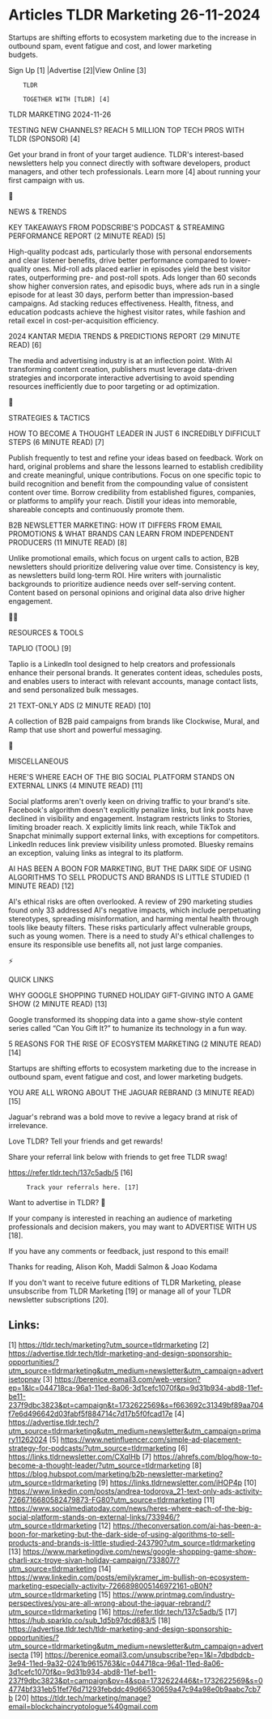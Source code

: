 # Articles TLDR Marketing 26-11-2024

Startups are shifting efforts to ecosystem marketing due to the
increase in outbound spam, event fatigue and cost, and lower marketing
budgets. ‌ ‌ ‌ ‌ ‌ ‌ ‌ ‌ ‌ ‌ ‌ ‌ ‌ ‌ ‌ ‌ ‌ ‌ ‌ ‌ ‌ ‌ ‌ ‌ ‌ ‌  ‌ ‌ ‌ ‌ ‌ ‌ ‌ ‌ ‌ ‌ ‌ ‌ ‌ ‌ ‌ ‌ ‌ ‌ ‌ ‌ ‌ ‌ ‌ ‌ ‌ ‌ 


 Sign Up [1] |Advertise [2]|View Online [3] 

		TLDR 

		TOGETHER WITH [TLDR] [4]

TLDR MARKETING 2024-11-26

 TESTING NEW CHANNELS? REACH 5 MILLION TOP TECH PROS WITH TLDR
(SPONSOR) [4] 

 Get your brand in front of your target audience. TLDR's
interest-based newsletters help you connect directly with software
developers, product managers, and other tech professionals. Learn more
[4] about running your first campaign with us. 

📱 

NEWS & TRENDS

 KEY TAKEAWAYS FROM PODSCRIBE'S PODCAST & STREAMING PERFORMANCE REPORT
(2 MINUTE READ) [5] 

 High-quality podcast ads, particularly those with personal
endorsements and clear listener benefits, drive better performance
compared to lower-quality ones. Mid-roll ads placed earlier in
episodes yield the best visitor rates, outperforming pre- and
post-roll spots. Ads longer than 60 seconds show higher conversion
rates, and episodic buys, where ads run in a single episode for at
least 30 days, perform better than impression-based campaigns. Ad
stacking reduces effectiveness. Health, fitness, and education
podcasts achieve the highest visitor rates, while fashion and retail
excel in cost-per-acquisition efficiency. 

 2024 KANTAR MEDIA TRENDS & PREDICTIONS REPORT (29 MINUTE READ) [6] 

 The media and advertising industry is at an inflection point. With AI
transforming content creation, publishers must leverage data-driven
strategies and incorporate interactive advertising to avoid spending
resources inefficiently due to poor targeting or ad optimization. 

🚀 

STRATEGIES & TACTICS

 HOW TO BECOME A THOUGHT LEADER IN JUST 6 INCREDIBLY DIFFICULT STEPS
(6 MINUTE READ) [7] 

 Publish frequently to test and refine your ideas based on feedback.
Work on hard, original problems and share the lessons learned to
establish credibility and create meaningful, unique contributions.
Focus on one specific topic to build recognition and benefit from the
compounding value of consistent content over time. Borrow credibility
from established figures, companies, or platforms to amplify your
reach. Distill your ideas into memorable, shareable concepts and
continuously promote them. 

 B2B NEWSLETTER MARKETING: HOW IT DIFFERS FROM EMAIL PROMOTIONS & WHAT
BRANDS CAN LEARN FROM INDEPENDENT PRODUCERS (11 MINUTE READ) [8] 

 Unlike promotional emails, which focus on urgent calls to action, B2B
newsletters should prioritize delivering value over time. Consistency
is key, as newsletters build long-term ROI. Hire writers with
journalistic backgrounds to prioritize audience needs over
self-serving content. Content based on personal opinions and original
data also drive higher engagement. 

🧑‍💻 

RESOURCES & TOOLS

 TAPLIO (TOOL) [9] 

 Taplio is a LinkedIn tool designed to help creators and professionals
enhance their personal brands. It generates content ideas, schedules
posts, and enables users to interact with relevant accounts, manage
contact lists, and send personalized bulk messages. 

 21 TEXT-ONLY ADS (2 MINUTE READ) [10] 

 A collection of B2B paid campaigns from brands like Clockwise, Mural,
and Ramp that use short and powerful messaging. 

🎁 

MISCELLANEOUS

 HERE'S WHERE EACH OF THE BIG SOCIAL PLATFORM STANDS ON EXTERNAL LINKS
(4 MINUTE READ) [11] 

 Social platforms aren't overly keen on driving traffic to your
brand's site. Facebook's algorithm doesn't explicitly penalize links,
but link posts have declined in visibility and engagement. Instagram
restricts links to Stories, limiting broader reach. X explicitly
limits link reach, while TikTok and Snapchat minimally support
external links, with exceptions for competitors. LinkedIn reduces link
preview visibility unless promoted. Bluesky remains an exception,
valuing links as integral to its platform. 

 AI HAS BEEN A BOON FOR MARKETING, BUT THE DARK SIDE OF USING
ALGORITHMS TO SELL PRODUCTS AND BRANDS IS LITTLE STUDIED (1 MINUTE
READ) [12] 

 AI's ethical risks are often overlooked. A review of 290 marketing
studies found only 33 addressed AI's negative impacts, which include
perpetuating stereotypes, spreading misinformation, and harming mental
health through tools like beauty filters. These risks particularly
affect vulnerable groups, such as young women. There is a need to
study AI's ethical challenges to ensure its responsible use benefits
all, not just large companies. 

⚡ 

QUICK LINKS

 WHY GOOGLE SHOPPING TURNED HOLIDAY GIFT-GIVING INTO A GAME SHOW (2
MINUTE READ) [13] 

 Google transformed its shopping data into a game show-style content
series called “Can You Gift It?” to humanize its technology in a
fun way. 

 5 REASONS FOR THE RISE OF ECOSYSTEM MARKETING (2 MINUTE READ) [14] 

 Startups are shifting efforts to ecosystem marketing due to the
increase in outbound spam, event fatigue and cost, and lower marketing
budgets. 

 YOU ARE ALL WRONG ABOUT THE JAGUAR REBRAND (3 MINUTE READ) [15] 

 Jaguar's rebrand was a bold move to revive a legacy brand at risk of
irrelevance. 

Love TLDR? Tell your friends and get rewards!

 Share your referral link below with friends to get free TLDR swag! 

 https://refer.tldr.tech/137c5adb/5 [16] 

		 Track your referrals here. [17] 

Want to advertise in TLDR? 📰

 If your company is interested in reaching an audience of marketing
professionals and decision makers, you may want to ADVERTISE WITH US
[18]. 

 If you have any comments or feedback, just respond to this email! 

Thanks for reading, 
Alison Koh, Maddi Salmon & Joao Kodama 

If you don't want to receive future editions of TLDR Marketing, please
unsubscribe from TLDR Marketing [19] or manage all of your TLDR
newsletter subscriptions [20]. 

 

Links:
------
[1] https://tldr.tech/marketing?utm_source=tldrmarketing
[2] https://advertise.tldr.tech/tldr-marketing-and-design-sponsorship-opportunities/?utm_source=tldrmarketing&utm_medium=newsletter&utm_campaign=advertisetopnav
[3] https://berenice.eomail3.com/web-version?ep=1&lc=044718ca-96a1-11ed-8a06-3d1cefc1070f&p=9d31b934-abd8-11ef-be11-237f9dbc3823&pt=campaign&t=1732622569&s=f663692c31349bf89aa704f7e6d496642d03fabf5f884714c7d17b5f0fcad17e
[4] https://advertise.tldr.tech/?utm_source=tldrmarketing&utm_medium=newsletter&utm_campaign=primary11262024
[5] https://www.netinfluencer.com/simple-ad-placement-strategy-for-podcasts/?utm_source=tldrmarketing
[6] https://links.tldrnewsletter.com/CXqIHb
[7] https://ahrefs.com/blog/how-to-become-a-thought-leader/?utm_source=tldrmarketing
[8] https://blog.hubspot.com/marketing/b2b-newsletter-marketing?utm_source=tldrmarketing
[9] https://links.tldrnewsletter.com/iHOP4p
[10] https://www.linkedin.com/posts/andrea-todorova_21-text-only-ads-activity-7266716680582479873-FG80?utm_source=tldrmarketing
[11] https://www.socialmediatoday.com/news/heres-where-each-of-the-big-social-platform-stands-on-external-links/733946/?utm_source=tldrmarketing
[12] https://theconversation.com/ai-has-been-a-boon-for-marketing-but-the-dark-side-of-using-algorithms-to-sell-products-and-brands-is-little-studied-243790?utm_source=tldrmarketing
[13] https://www.marketingdive.com/news/google-shopping-game-show-charli-xcx-troye-sivan-holiday-campaign/733807/?utm_source=tldrmarketing
[14] https://www.linkedin.com/posts/emilykramer_im-bullish-on-ecosystem-marketing-especially-activity-7266898005146972161-oB0N?utm_source=tldrmarketing
[15] https://www.printmag.com/industry-perspectives/you-are-all-wrong-about-the-jaguar-rebrand/?utm_source=tldrmarketing
[16] https://refer.tldr.tech/137c5adb/5
[17] https://hub.sparklp.co/sub_1d5b97dcd683/5
[18] https://advertise.tldr.tech/tldr-marketing-and-design-sponsorship-opportunities/?utm_source=tldrmarketing&utm_medium=newsletter&utm_campaign=advertisecta
[19] https://berenice.eomail3.com/unsubscribe?ep=1&l=7dbdbdcb-3e94-11ed-9a32-0241b9615763&lc=044718ca-96a1-11ed-8a06-3d1cefc1070f&p=9d31b934-abd8-11ef-be11-237f9dbc3823&pt=campaign&pv=4&spa=1732622446&t=1732622569&s=04774bf331eb51fef76d71293febddc49d66530659a47c94a98e0b9aabc7cb7b
[20] https://tldr.tech/marketing/manage?email=blockchaincryptologue%40gmail.com